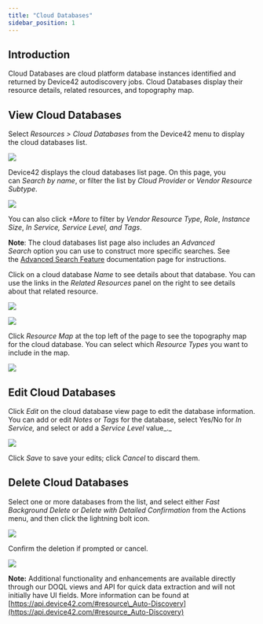 ```yaml
---
title: "Cloud Databases"
sidebar_position: 1
---
```


## Introduction

Cloud Databases are cloud platform database instances identified and returned by Device42 autodiscovery jobs. Cloud Databases display their resource details, related resources, and topography map.

## View Cloud Databases

Select _Resources > Cloud Databases_ from the Device42 menu to display the cloud databases list.

![](/assets/images/DB-Resources-1-Menu-Item.png)

Device42 displays the cloud databases list page. On this page, you can _Search by name_, or filter the list by _Cloud Provider_ or _Vendor Resource Subtype_.

![](/assets/images/DB-Resources-2-1-List-Page.png)

You can also click _+More_ to filter by _Vendor Resource Type_, _Role_, _Instance Size_, _In Service, Service Level, and Tags_.

**Note**: The cloud databases list page also includes an _Advanced Search_ option you can use to construct more specific searches. See the [Advanced Search Feature](getstarted/advanced-search-feature.md) documentation page for instructions.

Click on a cloud database _Name_ to see details about that database. You can use the links in the _Related Resources_ panel on the right to see details about that related resource.

![](/assets/images/DB-Resources-2-2-View-Page.png)

![](/assets/images/DB-Resources-10-Related-Resources-link-example.png)

Click _Resource Map_ at the top left of the page to see the topography map for the cloud database. You can select which _Resource Types_ you want to include in the map.

![](/assets/images/DB-Resources-2-3-Map-Page.png)

## Edit Cloud Databases

Click _Edit_ on the cloud database view page to edit the database information. You can add or edit _Notes_ or _Tags_ for the database, select Yes/No for _In Service,_ and select or add a _Service Level_ value_._

![](/assets/images/DB-Resources-2-4-Edit-Page-1.png)

Click _Save_ to save your edits; click _Cancel_ to discard them.

## Delete Cloud Databases

Select one or more databases from the list, and select either _Fast Background Delete_ or _Delete with Detailed Confirmation_ from the Actions menu, and then click the lightning bolt icon.

![](/assets/images/DB-Resources-3-Action-Menu.png)

Confirm the deletion if prompted or cancel.

![](/assets/images/DB-Resources-3-1-Confirm-Delete.png)

**Note:** Additional functionality and enhancements are available directly through our DOQL views and API for quick data extraction and will not initially have UI fields. More information can be found at [https://api.device42.com/#resource\_Auto-Discovery](https://api.device42.com/#resource_Auto-Discovery)
